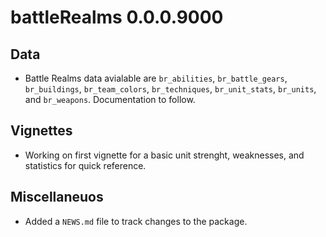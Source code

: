 # battleRealms 0.0.0.9000

## Data

* Battle Realms data avialable are `br_abilities`, `br_battle_gears`, `br_buildings`, `br_team_colors`, `br_techniques`, `br_unit_stats`, `br_units`, and `br_weapons`. Documentation to follow.

## Vignettes

* Working on first vignette for a basic unit strenght, weaknesses, and statistics for quick reference.

## Miscellaneuos

* Added a `NEWS.md` file to track changes to the package.
